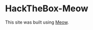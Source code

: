 # HackTheBox-Meow

This site was built using [Meow](https://github.com/EwanDouglas/HackTheBox-Meow/blob/main/Meow.md).

